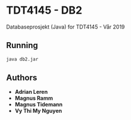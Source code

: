 # TDT4145 - DB2

Databaseprosjekt (Java) for TDT4145 - Vår 2019

## Running

```sh
java db2.jar
```

## Authors

* **Adrian Leren**
* **Magnus Ramm**
* **Magnus Tidemann**
* **Vy Thi My Nguyen**